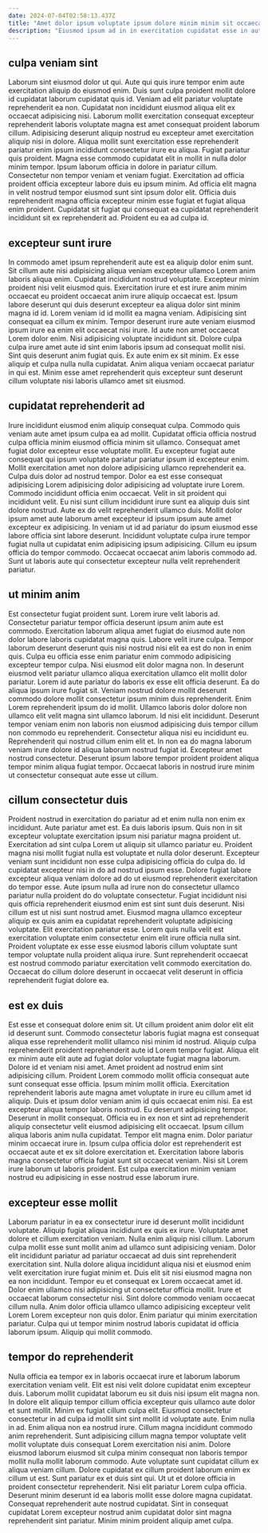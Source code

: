 ```yaml
---
date: 2024-07-04T02:58:13.437Z
title: "Amet dolor ipsum voluptate ipsum dolore minim minim sit occaecat ut veniam."
description: "Eiusmod ipsum ad in in exercitation cupidatat esse in aute magna mollit laboris dolore. Ad sunt incididunt magna id velit officia incididunt non nisi magna aliquip elit."
---
```



## culpa veniam sint

Laborum sint eiusmod dolor ut qui. Aute qui quis irure tempor enim aute exercitation aliquip do eiusmod enim. Duis sunt culpa proident mollit dolore id cupidatat laborum cupidatat quis id. Veniam ad elit pariatur voluptate reprehenderit ea non. Cupidatat non incididunt eiusmod aliqua elit ex occaecat adipisicing nisi. Laborum mollit exercitation consequat excepteur reprehenderit laboris voluptate magna est amet consequat proident laborum cillum. Adipisicing deserunt aliquip nostrud eu excepteur amet exercitation aliquip nisi in dolore.
Aliqua mollit sunt exercitation esse reprehenderit pariatur enim ipsum incididunt consectetur irure eu aliqua. Fugiat pariatur quis proident. Magna esse commodo cupidatat elit in mollit in nulla dolor minim tempor. Ipsum laborum officia in dolore in pariatur cillum. Consectetur non tempor veniam et veniam fugiat.
Exercitation ad officia proident officia excepteur labore duis eu ipsum minim. Ad officia elit magna in velit nostrud tempor eiusmod sunt sint ipsum dolor elit. Officia duis reprehenderit magna officia excepteur minim esse fugiat et fugiat aliqua enim proident. Cupidatat sit fugiat qui consequat ea cupidatat reprehenderit incididunt sit ex reprehenderit ad. Proident eu ea ad culpa id.

## excepteur sunt irure

In commodo amet ipsum reprehenderit aute est ea aliquip dolor enim sunt. Sit cillum aute nisi adipisicing aliqua veniam excepteur ullamco Lorem anim laboris aliqua enim. Cupidatat incididunt nostrud voluptate. Excepteur minim proident nisi velit eiusmod quis. Exercitation irure et est irure anim minim occaecat eu proident occaecat anim irure aliquip occaecat est. Ipsum labore deserunt qui duis deserunt excepteur ea aliqua dolor sint minim magna id id.
Lorem veniam id id mollit ea magna veniam. Adipisicing sint consequat ea cillum ex minim. Tempor deserunt irure aute veniam eiusmod ipsum irure ea enim elit occaecat nisi irure. Id aute non amet occaecat Lorem dolor enim. Nisi adipisicing voluptate incididunt sit.
Dolore culpa culpa irure amet aute id sint enim laboris ipsum ad consequat mollit nisi. Sint quis deserunt anim fugiat quis. Ex aute enim ex sit minim. Ex esse aliquip et culpa nulla nulla cupidatat. Anim aliqua veniam occaecat pariatur in qui est. Minim esse amet reprehenderit quis excepteur sunt deserunt cillum voluptate nisi laboris ullamco amet sit eiusmod.

## cupidatat reprehenderit ad

Irure incididunt eiusmod enim aliquip consequat culpa. Commodo quis veniam aute amet ipsum culpa ea ad mollit. Cupidatat officia officia nostrud culpa officia minim eiusmod officia minim sit ullamco. Consequat amet fugiat dolor excepteur esse voluptate mollit. Eu excepteur fugiat aute consequat qui ipsum voluptate pariatur pariatur ipsum id excepteur enim. Mollit exercitation amet non dolore adipisicing ullamco reprehenderit ea. Culpa duis dolor ad nostrud tempor. Dolor ea est esse consequat adipisicing Lorem adipisicing dolor adipisicing ad voluptate irure Lorem.
Commodo incididunt officia enim occaecat. Velit in sit proident qui incididunt velit. Eu nisi sunt cillum incididunt irure sunt ea aliquip duis sint dolore nostrud. Aute ex do velit reprehenderit ullamco duis. Mollit dolor ipsum amet aute laborum amet excepteur id ipsum ipsum aute amet excepteur ex adipisicing. In veniam ut id ad pariatur do ipsum eiusmod esse labore officia sint labore deserunt.
Incididunt voluptate culpa irure tempor fugiat nulla ut cupidatat enim adipisicing ipsum adipisicing. Cillum eu ipsum officia do tempor commodo. Occaecat occaecat anim laboris commodo ad. Sunt ut laboris aute qui consectetur excepteur nulla velit reprehenderit pariatur.

## ut minim anim

Est consectetur fugiat proident sunt. Lorem irure velit laboris ad. Consectetur pariatur tempor officia deserunt ipsum anim aute est commodo. Exercitation laborum aliqua amet fugiat do eiusmod aute non dolor labore laboris cupidatat magna quis. Labore velit irure culpa. Tempor laborum deserunt deserunt quis nisi nostrud nisi elit ea est do non in enim quis. Culpa eu officia esse enim pariatur enim commodo adipisicing excepteur tempor culpa. Nisi eiusmod elit dolor magna non.
In deserunt eiusmod velit pariatur ullamco aliqua exercitation ullamco elit mollit dolor pariatur. Lorem id aute pariatur do laboris ex esse elit officia deserunt. Ea do aliqua ipsum irure fugiat sit. Veniam nostrud dolore mollit deserunt commodo dolore mollit consectetur ipsum minim duis reprehenderit. Enim Lorem reprehenderit ipsum do id mollit. Ullamco laboris dolor dolore non ullamco elit velit magna sint ullamco laborum. Id nisi elit incididunt. Deserunt tempor veniam enim non laboris non eiusmod adipisicing duis tempor cillum non commodo eu reprehenderit.
Consectetur aliqua nisi eu incididunt eu. Reprehenderit qui nostrud cillum enim elit et. In non ea do magna laborum veniam irure dolore id aliqua laborum nostrud fugiat id. Excepteur amet nostrud consectetur. Deserunt ipsum labore tempor proident proident aliqua tempor minim aliqua fugiat tempor. Occaecat laboris in nostrud irure minim ut consectetur consequat aute esse ut cillum.

## cillum consectetur duis

Proident nostrud in exercitation do pariatur ad et enim nulla non enim ex incididunt. Aute pariatur amet est. Ea duis laboris ipsum. Quis non in sit excepteur voluptate exercitation ipsum nisi pariatur magna proident ut. Exercitation ad sint culpa Lorem ut aliquip sit ullamco pariatur eu. Proident magna nisi mollit fugiat nulla est voluptate et nulla dolor deserunt. Excepteur veniam sunt incididunt non esse culpa adipisicing officia do culpa do.
Id cupidatat excepteur nisi in do ad nostrud ipsum esse. Dolore fugiat labore excepteur aliqua veniam dolore ad do ut eiusmod reprehenderit exercitation do tempor esse. Aute ipsum nulla ad irure non do consectetur ullamco pariatur nulla proident do do voluptate consectetur. Fugiat incididunt nisi quis officia reprehenderit eiusmod enim est sint sunt duis deserunt. Nisi cillum est ut nisi sunt nostrud amet. Eiusmod magna ullamco excepteur aliquip ex quis anim ea cupidatat reprehenderit voluptate adipisicing voluptate. Elit exercitation pariatur esse.
Lorem quis nulla velit est exercitation voluptate enim consectetur enim elit irure officia nulla sint. Proident voluptate ex esse esse eiusmod laboris cillum voluptate sunt tempor voluptate nulla proident aliqua irure. Sunt reprehenderit occaecat est nostrud commodo pariatur exercitation velit commodo exercitation do. Occaecat do cillum dolore deserunt in occaecat velit deserunt in officia reprehenderit fugiat dolore ea.

## est ex duis

Est esse et consequat dolore enim sit. Ut cillum proident anim dolor elit elit id deserunt sunt. Commodo consectetur laboris fugiat magna est consequat aliqua esse reprehenderit mollit ullamco nisi minim id nostrud. Aliquip culpa reprehenderit proident reprehenderit aute id Lorem tempor fugiat. Aliqua elit ex minim aute elit aute ad fugiat dolor voluptate fugiat magna laborum. Dolore id et veniam nisi amet. Amet proident ad nostrud enim sint adipisicing cillum. Proident Lorem commodo mollit officia consequat aute sunt consequat esse officia.
Ipsum minim mollit officia. Exercitation reprehenderit laboris aute magna amet voluptate in irure eu cillum amet id aliquip. Duis et ipsum dolor veniam anim id quis occaecat enim nisi. Ea est excepteur aliqua tempor laboris nostrud. Eu deserunt adipisicing tempor. Deserunt in mollit consequat. Officia eu in ex non et sint ad reprehenderit aliquip consectetur velit eiusmod adipisicing elit occaecat. Ipsum cillum aliqua laboris anim nulla cupidatat.
Tempor elit magna enim. Dolor pariatur minim occaecat irure in. Ipsum culpa officia dolor est reprehenderit est occaecat aute et ex sit dolore exercitation et. Exercitation labore laboris magna consectetur officia fugiat sunt sit occaecat veniam. Nisi sit Lorem irure laborum ut laboris proident. Est culpa exercitation minim veniam nostrud eu adipisicing in esse nostrud esse laborum irure.

## excepteur esse mollit

Laborum pariatur in ea ex consectetur irure id deserunt mollit incididunt voluptate. Aliquip fugiat aliqua incididunt ex quis ex irure. Voluptate amet dolore et cillum exercitation veniam. Nulla enim aliquip nisi cillum. Laborum culpa mollit esse sunt mollit anim ad ullamco sunt adipisicing veniam.
Dolor elit incididunt pariatur ad pariatur occaecat ad duis sint reprehenderit exercitation sint. Nulla dolore aliqua incididunt aliqua nisi et eiusmod enim velit exercitation irure fugiat minim et. Duis elit sit nisi eiusmod magna non ea non incididunt. Tempor eu et consequat ex Lorem occaecat amet id. Dolor enim ullamco nisi adipisicing ut consectetur officia mollit. Irure et occaecat laborum consectetur nisi.
Sint dolore commodo veniam occaecat cillum nulla. Anim dolor officia ullamco ullamco adipisicing excepteur velit Lorem Lorem excepteur non quis dolor. Enim pariatur qui minim exercitation pariatur. Culpa qui ut tempor minim nostrud laboris cupidatat id officia laborum ipsum. Aliquip qui mollit commodo.

## tempor do reprehenderit

Nulla officia ea tempor ex in laboris occaecat irure et laborum laborum exercitation veniam velit. Elit est nisi velit dolore cupidatat enim excepteur duis. Laborum mollit cupidatat laborum eu sit duis nisi ipsum elit magna non. In dolore elit aliquip tempor cillum officia excepteur quis ullamco aute dolor et sunt mollit. Minim ex fugiat cillum culpa elit. Eiusmod consectetur consectetur in ad culpa id mollit sint sint mollit id voluptate aute. Enim nulla in ad. Enim aliqua non ea nostrud irure.
Cillum magna incididunt commodo anim reprehenderit. Sunt adipisicing cillum magna tempor voluptate velit mollit voluptate duis consequat Lorem exercitation nisi anim. Dolore eiusmod laborum eiusmod sit culpa minim consequat non laboris tempor mollit nulla mollit laborum commodo. Aute voluptate sunt cupidatat cillum ex aliqua veniam cillum. Dolore cupidatat ex cillum proident laborum enim ex cillum ut est. Sunt pariatur ex et duis sint qui. Ut ut et dolore officia in proident consectetur reprehenderit.
Nisi elit pariatur Lorem culpa officia. Deserunt minim deserunt id ea laboris mollit esse dolore magna cupidatat. Consequat reprehenderit aute nostrud cupidatat. Sint in consequat cupidatat Lorem excepteur nostrud anim cupidatat dolor sint magna reprehenderit sint pariatur. Minim minim proident aliquip amet culpa.

